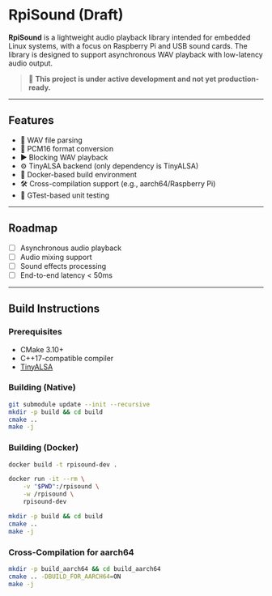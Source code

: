 # RpiSound (Draft)

**RpiSound** is a lightweight audio playback library intended for embedded Linux systems, with a focus on Raspberry Pi and USB sound cards. The library is designed to support asynchronous WAV playback with low-latency audio output.

> 🚧 **This project is under active development and not yet production-ready.**

---

## Features

- 🎵 WAV file parsing  
- 🔁 PCM16 format conversion  
- ▶️ Blocking WAV playback  
- ⚙️ TinyALSA backend (only dependency is TinyALSA)  
- 🐳 Docker-based build environment  
- 🛠️ Cross-compilation support (e.g., aarch64/Raspberry Pi)  
- 🧪 GTest-based unit testing  

---

## Roadmap

- [ ] Asynchronous audio playback
- [ ] Audio mixing support
- [ ] Sound effects processing
- [ ] End-to-end latency < 50ms

---

## Build Instructions

### Prerequisites

- CMake 3.10+
- C++17-compatible compiler
- [TinyALSA](https://github.com/tinyalsa/tinyalsa)

### Building (Native)

```bash
git submodule update --init --recursive
mkdir -p build && cd build
cmake ..
make -j
```

### Building (Docker)
```bash
docker build -t rpisound-dev .

docker run -it --rm \
    -v "$PWD":/rpisound \
    -w /rpisound \
    rpisound-dev

mkdir -p build && cd build
cmake ..
make -j
```

### Cross-Compilation for aarch64

```bash
mkdir -p build_aarch64 && cd build_aarch64
cmake .. -DBUILD_FOR_AARCH64=ON
make -j
```
